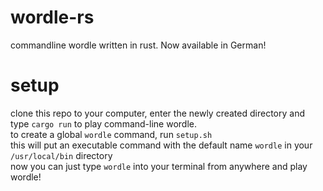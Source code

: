 # wordle-rs
commandline wordle written in rust.  Now available in German!
# setup
clone this repo to your computer, enter the newly created directory and type `cargo run` to play command-line wordle.  
to create a global `wordle` command, run `setup.sh`    
this will put an executable command with the default name `wordle` in your `/usr/local/bin` directory  
now you can just type `wordle` into your terminal from anywhere and play wordle!






